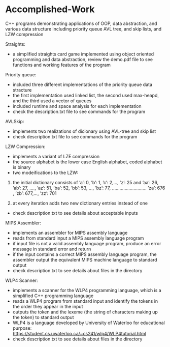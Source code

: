 # Accomplished-Work
C++ programs demonstrating applications of OOP, data abstraction, and various data structure including priority queue AVL tree, and skip lists, and LZW compression

Straights:
- a simplified straights card game implemented using object oriented programming and data abstraction, review the demo.pdf file to see functions and working features of the program

Priority queue:
- included three different implementations of the priority queue data stracture
- the first implementation used linked list, the second used max-heapd, and the third used a vector of queues
- included runtime and space analysis for each implementation
- check the description.txt file to see commands for the program

AVLSkip:
- implements two realizations of dicionary using AVL-tree and skip list
- check description.txt file to see commands for the program

LZW Compression:
- implements a variant of LZE compression
- the source alphabet is the lower case English alphabet, coded alphabet is binary
- two modeifications to the LZW:
1. the initial dictionary consists of ’a’: 0, ’b’: 1, ’c’: 2,..., ’z’: 25 and ’aa’: 26, ’ab’: 27, ...., ’az’: 51,
’ba’: 52, ’bb’: 53, ..., ’bz’: 77,
...........................
’za’: 676 , ’zb’: 677,..., ’zz’: 701

2. at every iteration adds two new dictionary entries instead of one

- check description.txt to see details about acceptable inputs

MIPS Assembler:
- implements an assembler for MIPS assembly language
- reads from standard input a MIPS assembly language program
- if input file is not a valid assembly language program, produce an error message in standard error and return
- if the input contains a correct MIPS assembly language program, the assembler output the equivalent MIPS machine    language to standard output
- check description.txt to see details about files in the directory

WLP4 Scanner:
- implements a scanner for the WLP4 programming language, which is a simplified C++ programming language
- reads a WLP4 program from standard input and identify the tokens in the order they appear in the input
- outputs the token and the lexeme (the string of characters making up the token) to standard output
- WLP4 is a language developed by University of Waterloo for educational purpose:
https://student.cs.uwaterloo.ca/~cs241/wlp4/WLP4tutorial.html
- check description.txt to see details about files in the directory
